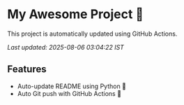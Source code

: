 # My Awesome Project 🚀

This project is automatically updated using GitHub Actions.

_Last updated: 2025-08-06 03:04:22 IST_

## Features
- Auto-update README using Python 🐍
- Auto Git push with GitHub Actions 🤖

